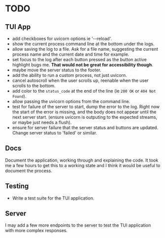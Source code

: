 # TODO

## TUI App

- add checkboxes for uvicorn options ie '--reload'.
- show the current process command line at the bottom under the logs.
- allow saving the log to a file. Ask for a file name, suggesting the current
  process name and the current date and time for example.
- set focus to the log after each button pressed as the button active highlight
  bugs me. **That would not be great for accessibility though**.
- maybe move the server status to the footer.
- add the ability to run a custom process, not just uvicorn.
- cancel autoscroll when the user scrolls up, reenable when the user scrolls to
  the bottom.
- add color to the `status_code` at the end of the line (ie `200 OK` or `404 Not
  Found`).
- allow passing the uvicorn options from the command line.
- test for failure of the server to start, dump the error to the log. Right now
  the start of the error is missing, and the body does not appear until the next
  server start. (ensure uvicorn is outputing to the expected streams, or maybe
  just needs a flush).
- ensure for server failure that the server status and buttons are updated.
  Change server status to 'failed' or similar.

## Docs

Document the application, working through and explaining the code. It took me a
few hours to get this to a working state and I think it would be useful to
document the process.

## Testing

- Write a test suite for the TUI application.

## Server

I may add a few more endpoints to the server to test the TUI application with
more complex responses.
